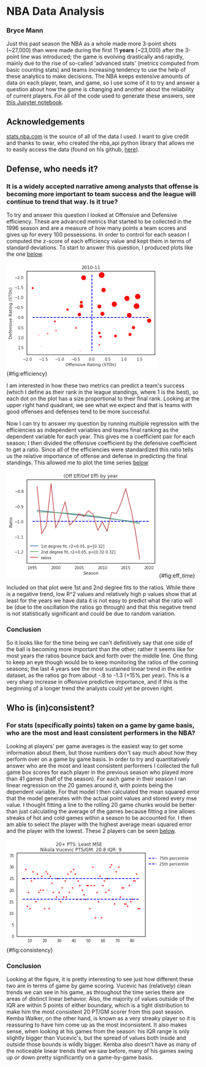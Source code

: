 # NBA Data Analysis
### Bryce Mann

Just this past season the NBA as a whole made more 3-point shots (~27,000) than were made during the first 11 **years** (~23,000) after the 3-point line was introduced; the game is evolving drastically and rapidly, mainly due to the rise of so-called 'advanced stats' (metrics computed from basic counting stats) and teams increasing tendency to use the help of these analytics to make decisions. The NBA keeps extensive amounts of data on each player, team, and game, so I use some of it to try and answer a question about how the game is changing and another about the reliability of current players. For all of the code used to generate these answers, see [this Jupyter notebook](https://github.com/brycemann8334/Project3_DataScience/blob/master/project3/NotebookFinal.md).

## Acknowledgements
[stats.nba.com](stats.nba.com) is the source of all of the data I used. I want to give credit and thanks to swar, who created the nba_api python library that allows me to easily access the data (found on his github, [here](https://github.com/swar/nba_api)).

## Defense, who needs it?
### It is a widely accepted narrative among analysts that offense is becoming more important to team success and the league will continue to trend that way. Is it true?
To try and answer this question I looked at Offensive and Defensive efficiency. These are advanced metrics that started to be collected in the 1996 season and are a measure of how many points a team scores and gives up for every 100 possessions. In order to control for each season I computed the z-score of each efficiency value and kept them in terms of standard deviations. To start to answer this question, I produced plots like the one [below](@fig:efficiency).

![Notice that the y-axis is inverted; that's just an aesthetic decision so that teams with good offenses and good defenses are in the upper right quadrant.](plots/eff.png) {#fig:efficiency}

I am interested in how these two metrics can predict a team's success (which I define as their rank in the league standings, where 1 is the best), so each dot on the plot has a size proportional to their final rank. Looking at the upper right hand quadrant, we see what we expect and that is teams with good offenses and defenses tend to be more successful.

Now I can try to answer my question by running multiple regression with the efficiencies as independent variables and teams final ranking as the dependent variable for each year. This gives me a coefficient pair for each season; I then divided the offensive coefficient by the defensive coefficient to get a ratio. Since all of the efficiencies were standardized this ratio tells us the relative importance of offense and defense in predicting the final standings. This allowed me to plot the time series [below](@fig:eff_time)

![All of the ratios are negative because offense and final rank are negatively correlated. Below the blue line means that year it was more important to have a good offensive, and vice versa.](plots/eff_time.png) {#fig:eff_time}

Included on that plot were 1st and 2nd degree fits to the ratios. While there is a negative trend, low R^2 values and relatively high p values show that at least for the years we have data it is not easy to predict what the ratio will be (due to the oscillation the ratios go through) and that this negative trend is not statistically significant and could be due to random variation.

### Conclusion
So it looks like for the time being we can't definitively say that one side of the ball is becoming more important than the other; rather it seems like for most years the ratios bounce back and forth over the middle line. One thing to keep an eye though would be to keep monitoring the ratios of the coming seasons; the last 4 years see the most sustained linear trend in the entire dataset, as the ratios go from about -.8 to -1.3 (+15% per year). This is a very sharp increase in offensive predictive importance, and if this is the beginning of a longer trend the analysts could yet be proven right.

## Who is (in)consistent?
### For stats (specifically points) taken on a game by game basis, who are the most and least consistent performers in the NBA?

Looking at players' per game averages is the easiest way to get some information about them, but those numbers don't say much about how they perform over on a game by game basis. In order to try and quantitatively answer who are the most and least consistent performers I collected the full game box scores for each player in the previous season who played more than 41 games (half of the season). For each game in their season I ran linear regression on the 20 games around it, with points being the dependent variable. For that model I then calculated the mean squared error that the model generates with the actual point values and stored every mse value. I thought fitting a line to the rolling 20 game chunks would be better than just calculating the average of the games because fitting a line allows streaks of hot and cold games within a season to be accounted for. I then am able to select the player with the highest average mean squared error and the player with the lowest. These 2 players can be seen [below](@fig:consistency).

![Because people like round numbers, 20 PTS/GM is normally thought of as the baseline for being an 'elite' scorer so I only looked at players who met this benchmark. The IQR plotted is for all of their games in the season.](plots/consistency.png) {#fig:consistency}

### Conclusion
Looking at the figure, it is pretty interesting to see just how different these two are in terms of game by game scoring. Vucevic has (relatively) clean trends we can see in his game, as throughout the time series there are areas of distinct linear behavior. Also, the majority of values outside of the IQR are within 5 points of either boundary, which is a tight distribution to make him the most consistent 20 PT/GM scorer from this past season.
Kemba Walker, on the other hand, is known as a very streaky player so it is reassuring to have him come up as the most inconsistent. It also makes sense, when looking at his games from the season: his IQR range is only slightly bigger than Vucevic's, but the spread of values both inside and outside those bounds is wildly bigger. Kemba also doesn't have as many of the noticeable linear trends that we saw before, many of his games swing up or down pretty significantly on a game-by-game basis.
